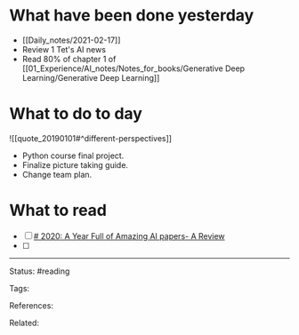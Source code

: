 # What have been done yesterday

- [[Daily_notes/2021-02-17]]
- Review 1 Tet's AI news
- Read 80% of chapter 1 of [[01_Experience/AI_notes/Notes_for_books/Generative Deep Learning/Generative Deep Learning]]

# What to do to day
![[quote_20190101#^different-perspectives]]

-   Python course final project.
-   Finalize picture taking guide.
-   Change team plan.

# What to read

- [ ] [# 2020: A Year Full of Amazing AI papers- A Review](https://github.com/louisfb01/Best_AI_paper_2020?fbclid=IwAR0-9NNctZ8N_JP0CTRLgLr1XCLi1MPyhr9X747a2l-AMVhFfTRzqduzUmI)
- [ ] 



---
Status: #reading 

Tags: 

References:

Related:
